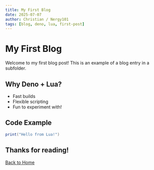 ```yaml
---
title: My First Blog
date: 2025-07-07
author: Christian / Nergy101
tags: [blog, deno, lua, first-post]
---
```


# My First Blog

Welcome to my first blog post! This is an example of a blog entry in a subfolder.

## Why Deno + Lua?

- Fast builds
- Flexible scripting
- Fun to experiment with!

## Code Example

```lua
print("Hello from Lua!")
```

## Thanks for reading!

[Back to Home](/)
